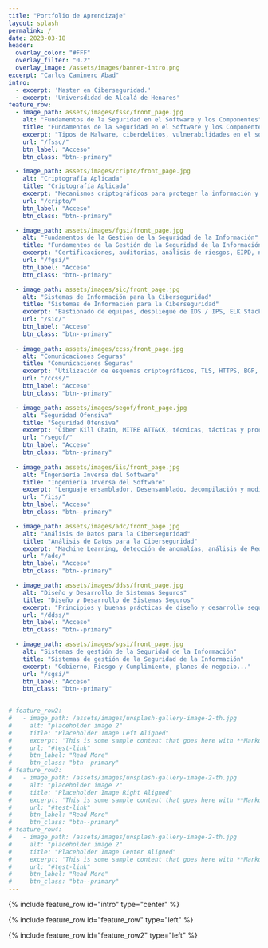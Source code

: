 ```yaml
---
title: "Portfolio de Aprendizaje"
layout: splash
permalink: /
date: 2023-03-18
header:
  overlay_color: "#FFF"
  overlay_filter: "0.2"
  overlay_image: /assets/images/banner-intro.png
excerpt: "Carlos Caminero Abad"
intro: 
  - excerpt: 'Master en Ciberseguridad.'
  - excerpt: 'Universdidad de Alcalá de Henares'
feature_row:
  - image_path: assets/images/fssc/front_page.jpg
    alt: "Fundamentos de la Seguridad en el Software y los Componentes"
    title: "Fundamentos de la Seguridad en el Software y los Componentes"
    excerpt: "Tipos de Malware, ciberdelitos, vulnerabilidades en el software, auditorías web, principios de Análisis Forense"
    url: "/fssc/"
    btn_label: "Acceso"
    btn_class: "btn--primary"

  - image_path: assets/images/cripto/front_page.jpg
    alt: "Criptografía Aplicada"
    title: "Criptografía Aplicada"
    excerpt: "Mecanismos criptográficos para proteger la información y sus fundamentos matemáticos. Criptografía simétrica y asimétrica. Firmas digitales"
    url: "/cripto/"
    btn_label: "Acceso"
    btn_class: "btn--primary"

  - image_path: assets/images/fgsi/front_page.jpg
    alt: "Fundamentos de la Gestión de la Seguridad de la Información"
    title: "Fundamentos de la Gestión de la Seguridad de la Información"
    excerpt: "Certificaciones, auditorias, análisis de riesgos, EIPD, normativas, políticas de seguridad, Esquema Nacional de Seguridad"
    url: "/fgsi/"
    btn_label: "Acceso"
    btn_class: "btn--primary"

  - image_path: assets/images/sic/front_page.jpg
    alt: "Sistemas de Información para la Ciberseguridad"
    title: "Sistemas de Información para la Ciberseguridad"
    excerpt: "Bastionado de equipos, despliegue de IDS / IPS, ELK Stack, Honeypots"
    url: "/sic/"
    btn_label: "Acceso"
    btn_class: "btn--primary"
  
  - image_path: assets/images/ccss/front_page.jpg
    alt: "Comunicaciones Seguras"
    title: "Comunicaciones Seguras"
    excerpt: "Utilización de esquemas criptográficos, TLS, HTTPS, BGP, redes WPA2-Enterprise, BLE..."
    url: "/ccss/"
    btn_label: "Acceso"
    btn_class: "btn--primary"

  - image_path: assets/images/segof/front_page.jpg
    alt: "Seguridad Ofensiva"
    title: "Seguridad Ofensiva"
    excerpt: "Ciber Kill Chain, MITRE ATT&CK, técnicas, tácticas y procedimientos"
    url: "/segof/"
    btn_label: "Acceso"
    btn_class: "btn--primary"
  
  - image_path: assets/images/iis/front_page.jpg
    alt: "Ingeniería Inversa del Software"
    title: "Ingeniería Inversa del Software"
    excerpt: "Lenguaje ensamblador, Desensamblado, decompilación y modificación de binarios"
    url: "/iis/"
    btn_label: "Acceso"
    btn_class: "btn--primary"

  - image_path: assets/images/adc/front_page.jpg
    alt: "Anáĺisis de Datos para la Ciberseguridad"
    title: "Análisis de Datos para la Ciberseguridad"
    excerpt: "Machine Learning, detección de anomalías, análisis de Redes Sociales"
    url: "/adc/"
    btn_label: "Acceso"
    btn_class: "btn--primary"

  - image_path: assets/images/ddss/front_page.jpg
    alt: "Diseño y Desarrollo de Sistemas Seguros"
    title: "Diseño y Desarrollo de Sistemas Seguros"
    excerpt: "Principios y buenas prácticas de diseño y desarrollo seguro en sistemas"
    url: "/ddss/"
    btn_label: "Acceso"
    btn_class: "btn--primary"

  - image_path: assets/images/sgsi/front_page.jpg
    alt: "Sistemas de gestión de la Seguridad de la Información"
    title: "Sistemas de gestión de la Seguridad de la Información"
    excerpt: "Gobierno, Riesgo y Cumplimiento, planes de negocio..."
    url: "/sgsi/"
    btn_label: "Acceso"
    btn_class: "btn--primary"
  

# feature_row2:
#   - image_path: /assets/images/unsplash-gallery-image-2-th.jpg
#     alt: "placeholder image 2"
#     title: "Placeholder Image Left Aligned"
#     excerpt: 'This is some sample content that goes here with **Markdown** formatting. Left aligned with `type="left"`'
#     url: "#test-link"
#     btn_label: "Read More"
#     btn_class: "btn--primary"
# feature_row3:
#   - image_path: /assets/images/unsplash-gallery-image-2-th.jpg
#     alt: "placeholder image 2"
#     title: "Placeholder Image Right Aligned"
#     excerpt: 'This is some sample content that goes here with **Markdown** formatting. Right aligned with `type="right"`'
#     url: "#test-link"
#     btn_label: "Read More"
#     btn_class: "btn--primary"
# feature_row4:
#   - image_path: /assets/images/unsplash-gallery-image-2-th.jpg
#     alt: "placeholder image 2"
#     title: "Placeholder Image Center Aligned"
#     excerpt: 'This is some sample content that goes here with **Markdown** formatting. Centered with `type="center"`'
#     url: "#test-link"
#     btn_label: "Read More"
#     btn_class: "btn--primary"
---
```


{% include feature_row id="intro" type="center" %}

{% include feature_row id="feature_row" type="left" %}

{% include feature_row id="feature_row2" type="left" %}

<!--{% include feature_row id="feature_row3" type="right" %}

{% include feature_row id="feature_row4" type="center" %} -->
